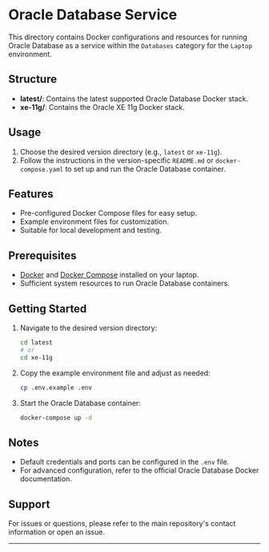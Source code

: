 # Oracle Database Service

This directory contains Docker configurations and resources for running Oracle Database as a service within the `Databases` category for the `Laptop` environment.

## Structure

- **latest/**: Contains the latest supported Oracle Database Docker stack.
- **xe-11g/**: Contains the Oracle XE 11g Docker stack.

## Usage

1. Choose the desired version directory (e.g., `latest` or `xe-11g`).
2. Follow the instructions in the version-specific `README.md` or `docker-compose.yaml` to set up and run the Oracle Database container.

## Features

- Pre-configured Docker Compose files for easy setup.
- Example environment files for customization.
- Suitable for local development and testing.

## Prerequisites

- [Docker](https://www.docker.com/get-started) and [Docker Compose](https://docs.docker.com/compose/) installed on your laptop.
- Sufficient system resources to run Oracle Database containers.

## Getting Started

1. Navigate to the desired version directory:
   ```sh
   cd latest
   # or
   cd xe-11g
   ```
2. Copy the example environment file and adjust as needed:
   ```sh
   cp .env.example .env
   ```
3. Start the Oracle Database container:
   ```sh
   docker-compose up -d
   ```

## Notes

- Default credentials and ports can be configured in the `.env` file.
- For advanced configuration, refer to the official Oracle Database Docker documentation.

## Support

For issues or questions, please refer to the main repository's contact information or open an issue.

---